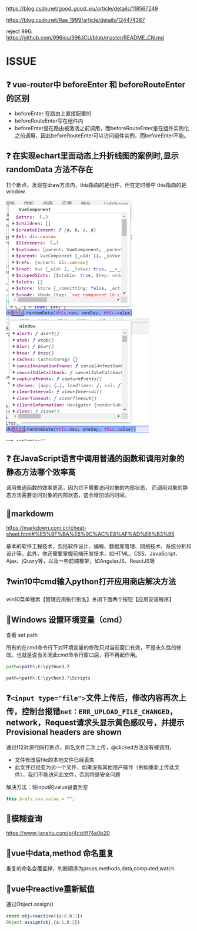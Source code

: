 <https://blog.csdn.net/good_good_xiu/article/details/118567249>

<https://blog.csdn.net/Rae_1999/article/details/124474387>

reject 996:
<https://github.com/996icu/996.ICU/blob/master/README_CN.md>

# ISSUE

## ❓ vue-router中 beforeEnter 和 beforeRouteEnter 的区别

- beforeEnter 在路由上直接配置的
- beforeRouteEnter写在组件内
- beforeEnter是在路由被激活之前调用，而beforeRouteEnter是在组件实例化之前调用，因此beforeRouteEnter可以访问组件实例，而beforeEnter不能。

## ❓ 在实现echart里面动态上升折线图的案例时,显示 randomData 方法不存在

打个断点，发现在draw方法内，this指向的是组件，但在定时器中 this指向的是window

![Alt text](assert/img/%E5%B1%8F%E5%B9%95%E6%88%AA%E5%9B%BE%202023-02-09%20172733.png)
![Alt text](assert/img/%E5%B1%8F%E5%B9%95%E6%88%AA%E5%9B%BE%202023-02-09%20172850.png)

## ❓ 在JavaScript语言中调用普通的函数和调用对象的静态方法哪个效率高

调用普通函数的效率更高，因为它不需要访问对象的内部状态，
而调用对象的静态方法需要访问对象的内部状态，这会增加访问时间。

## 🚩markdowm

<https://markdown.com.cn/cheat-sheet.html#%E5%9F%BA%E6%9C%AC%E8%AF%AD%E6%B3%95>

基本的软件工程技术，包括软件设计、编程、数据库管理、网络技术、系统分析和设计等。此外，你还需要掌握前端开发技术，如HTML、CSS、JavaScript、Ajax、jQuery等，以及一些前端框架，如AngularJS、ReactJS等

## ❓win10中cmd输入python打开应用商店解决方法

win10菜单搜索【管理应用执行别名】关闭下面两个按钮【应用安装程序】

## 🚩Windows 设置环境变量（cmd）

查看 set path

所有的在cmd命令行下对环境变量的修改只对当前窗口有效，不是永久性的修改。也就是说当关闭此cmd命令行窗口后，将不再起作用。

```cmd
path=%path%;C:\python3.7
```

```powershell
path=%path%;C:\python3.7\Scripts
```

## ❓`<input type="file">`文件上传后，修改内容再次上传，控制台报错`net：ERR_UPLOAD_FILE_CHANGED`，network，Request请求头显示黄色感叹号，并提示 Provisional headers are shown

通过f12对源代码打断点，同名文件二次上传，@clicked方法没有被调用，

- 文件修改后file的本地文件已经丢失
- 此文件已经变为另一个文件，如果没有其他用户操作（例如重新上传此文件），我们不能访问此文件，否则将是安全问题

解决方法：将input的value设置为空

```js
this.$refs.xxx.value = "";
```

## 🚩模糊查询

<https://www.jianshu.com/p/4cd4f74a0b20>

## 🚩vue中data,method 命名重复

重复的命名会覆盖掉，判断顺序为props,methods,data,computed,watch.

## 🚩vue中reactive重新赋值

通过Object.assign()

```js
const obj=reactive({a:0,b:1})
Object.assign(obj,{a:1,b:2})
```
